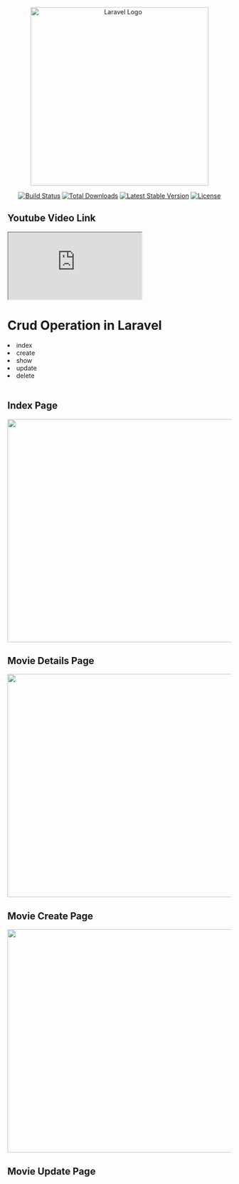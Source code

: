 <p align="center"><a href="https://laravel.com" target="_blank"><img src="https://raw.githubusercontent.com/laravel/art/master/logo-lockup/5%20SVG/2%20CMYK/1%20Full%20Color/laravel-logolockup-cmyk-red.svg" width="400" alt="Laravel Logo"></a></p>

<p align="center">
<a href="https://github.com/laravel/framework/actions"><img src="https://github.com/laravel/framework/workflows/tests/badge.svg" alt="Build Status"></a>
<a href="https://packagist.org/packages/laravel/framework"><img src="https://img.shields.io/packagist/dt/laravel/framework" alt="Total Downloads"></a>
<a href="https://packagist.org/packages/laravel/framework"><img src="https://img.shields.io/packagist/v/laravel/framework" alt="Latest Stable Version"></a>
<a href="https://packagist.org/packages/laravel/framework"><img src="https://img.shields.io/packagist/l/laravel/framework" alt="License"></a>
</p>

<h2>Youtube Video Link</h2>
<iframe src="https://www.youtube.com/embed/Dg-0z3o4C0w?si=IHnAfN52O1t0R3EV"></iframe>
<br>
<h1>Crud Operation in Laravel</h1>
<li>index</li>
<li>create</li>
<li>show</li>
<li>update</li>
<li>delete</li>
<br>
<h2>Index Page</h2>
<img width="800" height="500" src="https://github.com/mahfuj14/crud_laracast11/assets/67245838/681ce2e0-36ca-4b6b-ae7e-ec2edae7bad9"></img>

<h2>Movie Details Page</h2>
<img width="800" height="500" src="https://github.com/mahfuj14/crud_laracast11/assets/67245838/7d1bb468-f726-457a-86be-9d03f90ed6d5"/>

<h2>Movie Create Page</h2>
<img width="800" height="500" src="https://github.com/mahfuj14/crud_laracast11/assets/67245838/f0e39d50-d745-4fd3-9fc0-8c291fb25e7a"/>

<h2>Movie Update Page</h2>
<img width="800" height="500" src="https://github.com/mahfuj14/crud_laracast11/assets/67245838/f400504b-4155-40d2-85b3-f6e8131effc9/>


